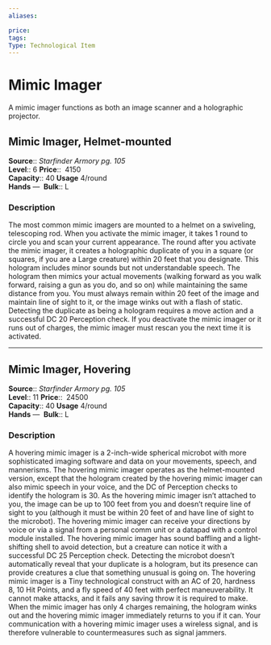 ```yaml
---
aliases: 

price:  
tags: 
Type: Technological Item
---
```


# Mimic Imager

A mimic imager functions as both an image scanner and a holographic projector.  

## Mimic Imager, Helmet-mounted

**Source**:: _Starfinder Armory pg. 105_  
**Level**:: 6
**Price**::  4150  
**Capacity**:: 40 **Usage** 4/round  
**Hands** — 
**Bulk**:: L

### Description

The most common mimic imagers are mounted to a helmet on a swiveling, telescoping rod. When you activate the mimic imager, it takes 1 round to circle you and scan your current appearance. The round after you activate the mimic imager, it creates a holographic duplicate of you in a square (or squares, if you are a Large creature) within 20 feet that you designate. This hologram includes minor sounds but not understandable speech. The hologram then mimics your actual movements (walking forward as you walk forward, raising a gun as you do, and so on) while maintaining the same distance from you. You must always remain within 20 feet of the image and maintain line of sight to it, or the image winks out with a flash of static. Detecting the duplicate as being a hologram requires a move action and a successful DC 20 Perception check. If you deactivate the mimic imager or it runs out of charges, the mimic imager must rescan you the next time it is activated.

---

## Mimic Imager, Hovering

**Source**:: _Starfinder Armory pg. 105_  
**Level**:: 11
**Price**::  24500  
**Capacity**:: 40 **Usage** 4/round  
**Hands** — 
**Bulk**:: L

### Description

A hovering mimic imager is a 2-inch-wide spherical microbot with more sophisticated imaging software and data on your movements, speech, and mannerisms. The hovering mimic imager operates as the helmet-mounted version, except that the hologram created by the hovering mimic imager can also mimic speech in your voice, and the DC of Perception checks to identify the hologram is 30. As the hovering mimic imager isn’t attached to you, the image can be up to 100 feet from you and doesn’t require line of sight to you (although it must be within 20 feet of and have line of sight to the microbot). The hovering mimic imager can receive your directions by voice or via a signal from a personal comm unit or a datapad with a control module installed. The hovering mimic imager has sound baffling and a light-shifting shell to avoid detection, but a creature can notice it with a successful DC 25 Perception check. Detecting the microbot doesn’t automatically reveal that your duplicate is a hologram, but its presence can provide creatures a clue that something unusual is going on. The hovering mimic imager is a Tiny technological construct with an AC of 20, hardness 8, 10 Hit Points, and a fly speed of 40 feet with perfect maneuverability. It cannot make attacks, and it fails any saving throw it is required to make. When the mimic imager has only 4 charges remaining, the hologram winks out and the hovering mimic imager immediately returns to you if it can. Your communication with a hovering mimic imager uses a wireless signal, and is therefore vulnerable to countermeasures such as signal jammers.
